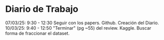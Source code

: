 # Diario de Trabajo
07/03/25:	9:30 - 12:30	Seguir con los papers. Github. Creación del Diario.
10/03/25:	9:40 - 12:50	"Terminar" (pg ~55) del review. Kaggle. Buscar forma de fraccionar el dataset.

